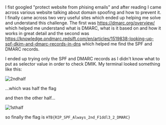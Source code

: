 I fist googled "protect website from phising emails" and after reading I came across various website talking about domain spoofing and how to prevent it. I finally came 
across two very useful sites which ended up helping me solve and understand this challenge. The first was  https://dmarc.org/overview/ which helped me understand what is 
DMARC, what is it based on and how it works in great detail and the second was https://knowledge.ondmarc.redsift.com/en/articles/1519838-looking-up-spf-dkim-and-dmarc-records-in-dns 
which helped me find the SPF and DMARC records. 

I ended up trying only the SPF and DMARC records as I didn't know what to put as selector value in order to check DMIK. My terminal looked something like this: 



![2ndhalf](https://user-images.githubusercontent.com/68371827/156899135-4b0d3d5b-8245-46dd-ae9d-ef8358c95ffc.png)


...which was half the flag 

and then the other half...

![1sthalf](https://user-images.githubusercontent.com/68371827/156899129-7e89b6ea-4af3-4010-9062-31ab1c2b0759.png)


so finally the flag is `HTB{RIP_SPF_Always_2nd_F1ddl3_2_DMARC}`
